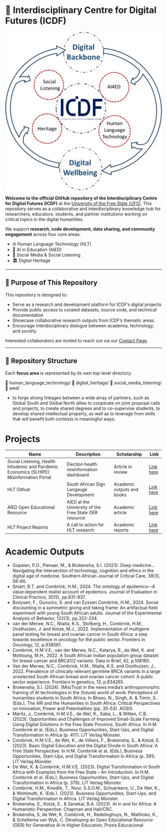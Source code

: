 # 🧭 Interdisciplinary Centre for Digital Futures (ICDF)
![Alt text](https://github.com/ufs-za/Interdisciplinary-Centre-for-Digital-Futures/blob/main/images/ICDF.jpg)

**Welcome to the official GitHub repository of the Interdisciplinary Centre for Digital Futures (ICDF)** at the [University of the Free State (UFS)](https://www.ufs.ac.za/icdf). This repository serves as a collaborative and interdisciplinary knowledge hub for researchers, educators, students, and partner institutions working on critical topics in the digital humanities.

We support **research, code development, data sharing, and community engagement** across four core areas:
- 🌐 Human Language Technology (HLT)
- 🧠 AI in Education (AIED)
- 📱 Social Media & Social Listening
- 🏛️ Digital Heritage

---

## 🎯 Purpose of This Repository

This repository is designed to:
- Serve as a research and development platform for ICDF’s digital projects
- Provide public access to curated datasets, source code, and technical documentation
- Showcase collaborative research outputs from ICDF’s thematic areas
- Encourage interdisciplinary dialogue between academia, technology, and society

Interested collaborators are invited to reach out via our [Contact Page](https://www.ufs.ac.za/icdf/icdf-home/contact-us).

---

## 📂 Repository Structure

Each **focus area** is represented by its own top-level directory:


📁 human_language_technology/
📁 digital_heritage/
📁 social_media_listening/
📁 aied/

-	to forge strong linkages between a wide array of partners, such as Global South and Global North allies to cooperate on joint proposal calls and projects, to create shared degrees and to co-supervise students, to develop shared intellectual property, as well as to leverage from skills that will benefit both contexts in meaningful ways.

# Projects
|Name| Description| Scholarship|Link|
|----|-----|------|----|
| Social Listening, Health Infodemic and Pandemic Economics (SLHIPE) Misinformation Portal|Election health misinformation dashboard|Article in review|[Link here](https://lookerstudio.google.com/u/0/reporting/dc4bfaa5-5aa1-497d-ba92-b834c444f72d/page/VRXyD)|
|HLT Github|South African Sign Langauge Development|Academic outputs and books|[Link here](https://github.com/ufs-za/human_language_technology_for_sasl)|
|AIED Open Educational Resource|AIED at the University of the Free State OER resource|Academic article|[Link here](https://ufs.libguides.com/AI)|
|HLT Project Reports|A call to action for HLT research|Academic reports|[Link here](https://figshare.com/articles/report/Advancing_South_African_Sign_Language_for_4IR_Technological_Development/28847498)|

# Academic Outputs
* Gopalan, P.D., Pienaar, M., & Brokensha, S.I. (2023). Deep medicine… Navigating the intersection of technology, cognition and ethics in the digital age of medicine. Southern African Journal of Critical Care, 39(3), 58–60.
* Smart, B.T. and Combrink, H.M., 2024. The ontology of epidemics—A value‐dependent realist account of epidemics. Journal of Evaluation in Clinical Practice, 30(5), pp.831-837.
* Booysen, F., Guvuriro, S. and van Eyssen Combrink, H.M., 2024. Social discounting in a symmetric giving and taking frame: An artifactual field experiment with young South African adults. Journal of the Experimental Analysis of Behavior, 122(3), pp.322-334.
* van der Merwe, N.C., Ntaita, K.S., Stofberg, H., Combrink, H.M., Oosthuizen, J. and Kotze, M.J., 2022. Implementation of multigene panel testing for breast and ovarian cancer in South Africa: a step towards excellence in oncology for the public sector. Frontiers in Oncology, 12, p.938561.
* Combrink, H.M.V.E., van der Merwe, N.C., Katarya, R., de Wet, K. and Motloung, M.H., 2022. A South African Indian population group dataset for breast cancer and BRCA1/2 variants. Data in Brief, 42, p.108180.
* Van der Merwe, N.C., Combrink, H.M., Ntaita, K.S. and Oosthuizen, J., 2022. Prevalence of clinically relevant germline BRCA variants in a large unselected South African breast and ovarian cancer cohort: A public sector experience. Frontiers in genetics, 13, p.834265.
* Brokensha, S.I. (2024). (Mis)Trust in the news media’s anthropomorphic framing of AI technologies in the (future) world of work: Perceptions of humanities students in South Africa. In Bhaso, N., Singh, A. & Timm, S. (Eds.), The 4IR and the Humanities in South Africa: Critical Perspectives on Innovation, Power and Potentialities (pp. 35–53). AOSIS.
* Maritz, J., Combrink, H.M.V.E., de Wet, K., Saba, L., & Witten, C.B. (2023). Opportunities and Challenges of Improved Small-Scale Farming Using Digital Solutions in the Free State Province, South Africa. In H.M. Combrink et al. (Eds.), Business Opportunities, Start-Ups, and Digital Transformation in Africa (p. 417). LIT Verlag Münster.
* Combrink, H.M.V.E., de Wet, K., de Villiers, F., Brokensha, S., & Kotzé, E. (2023). Basic Digital Education and the Digital Divide in South Africa: A Free State Perspective. In H.M. Combrink et al. (Eds.), Business Opportunities, Start-Ups, and Digital Transformation in Africa (p. 391). LIT Verlag Münster.
* De Wet, K. & Combrink, H.M.V.E. (2023). Digital Transformation in South Africa with Examples from the Free State – An Introduction. In H.M. Combrink et al. (Eds.), Business Opportunities, Start-Ups, and Digital Transformation in Africa (p. 379). LIT Verlag Münster.
* Combrink, H.M., Knedlik, T., Nour, S.S.O.M., Schuerkens, U., De Wet, K., & Wohlmuth, K. (Eds.). (2023). Business Opportunities, Start-Ups, and Digital Transformation in Africa. LIT Verlag Münster.
* Brokensha, S., Kotzé, E., & Senekal, B.A. (2023). AI in and for Africa: A Humanistic Perspective. Chapman and Hall/CRC.
* Brokensha, S, de Wet, K, Combrink, H., Redelinghuys, N., Mathloko, K., & Scheltema van Wyk, C. Developing an Open Educational Resource (OER) for Generative AI in Higher Education, Praxis Educacional
